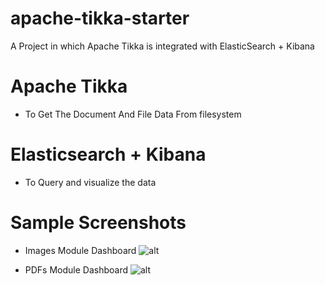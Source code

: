 # apache-tikka-starter

A Project in which Apache Tikka is integrated with ElasticSearch + Kibana
# Apache Tikka
 - To Get The Document And File Data From filesystem
# Elasticsearch + Kibana
 - To Query and visualize the data

# Sample Screenshots
 - Images Module Dashboard
 ![alt](https://github.com/BilalAM/apache-tikka-starter/blob/master/src/main/resources/image%20module.png)

 - PDFs Module Dashboard
 ![alt](https://github.com/BilalAM/apache-tikka-starter/blob/master/src/main/resources/pdf%20module.png)

